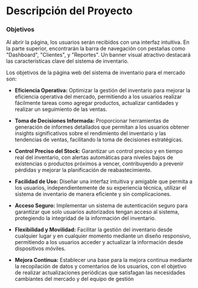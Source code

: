 # Descripción del Proyecto

### Objetivos

Al abrir la página, los usuarios serán recibidos con una interfaz intuitiva. En la parte superior, encontrarán la barra de navegación con pestañas como "Dashboard", "Clientes", y "Reportes". Un banner visual atractivo destacará las características clave del sistema de inventario.

Los objetivos de la página web del sistema de inventario para el mercado son:

- **Eficiencia Operativa:** Optimizar la gestión del inventario para mejorar la eficiencia operativa del mercado, permitiendo a los usuarios realizar fácilmente tareas como agregar productos, actualizar cantidades y realizar un seguimiento de las ventas.

- **Toma de Decisiones Informada:** Proporcionar herramientas de generación de informes detallados que permitan a los usuarios obtener insights significativos sobre el rendimiento del inventario y las tendencias de ventas, facilitando la toma de decisiones estratégicas.

- **Control Preciso del Stock:** Garantizar un control preciso y en tiempo real del inventario, con alertas automáticas para niveles bajos de existencias o productos próximos a vencer, contribuyendo a prevenir pérdidas y mejorar la planificación de reabastecimiento.

- **Facilidad de Uso:** Diseñar una interfaz intuitiva y amigable que permita a los usuarios, independientemente de su experiencia técnica, utilizar el sistema de inventario de manera eficiente y sin complicaciones.

- **Acceso Seguro:** Implementar un sistema de autenticación seguro para garantizar que solo usuarios autorizados tengan acceso al sistema, protegiendo la integridad de la información del inventario.

- **Flexibilidad y Movilidad:** Facilitar la gestión del inventario desde cualquier lugar y en cualquier momento mediante un diseño responsivo, permitiendo a los usuarios acceder y actualizar la información desde dispositivos móviles.

- **Mejora Continua:** Establecer una base para la mejora continua mediante la recopilación de datos y comentarios de los usuarios, con el objetivo de realizar actualizaciones periódicas que satisfagan las necesidades cambiantes del mercado y del equipo de gestión
